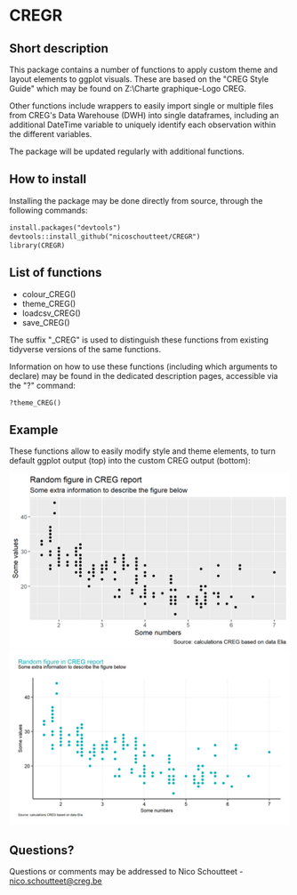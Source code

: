 # CREGR
## Short description

This package contains a number of functions to apply custom theme and layout elements to ggplot visuals. These are based on the "CREG Style Guide" which may be found on Z:\Charte graphique-Logo CREG.

Other functions include wrappers to easily import single or multiple files from CREG's Data Warehouse (DWH) into single dataframes, including an additional DateTime variable to uniquely identify each observation within the different variables.

The package will be updated regularly with additional functions.

## How to install

Installing the package may be done directly from source, through the following commands:

```{r}
install.packages("devtools")
devtools::install_github("nicoschoutteet/CREGR")
library(CREGR)
```

## List of functions
* colour_CREG()
* theme_CREG()
* loadcsv_CREG()
* save_CREG()

The suffix "_CREG" is used to distinguish these functions from existing tidyverse versions of the same functions.

Information on how to use these functions (including which arguments to declare) may be found in the dedicated description pages, accessible via the "?" command:

```{r}
?theme_CREG()
```

## Example
These functions allow to easily modify style and theme elements, to turn default ggplot output (top) into the custom CREG output (bottom):

![](pictures/before.png)
![](pictures/after.png)


## Questions?
Questions or comments may be addressed to Nico Schoutteet - nico.schoutteet@creg.be
